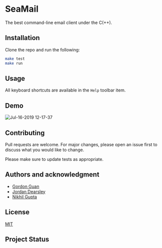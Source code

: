 # SeaMail

The best command-line email client under the C(++).

## Installation

Clone the repo and run the following:

```bash
make test
make run
```

## Usage

All keyboard shortcuts are available in the `Help` toolbar item.

## Demo

![Jul-16-2019 12-17-37](https://user-images.githubusercontent.com/13714501/61311159-ceb5e800-a7c3-11e9-9825-8a1167676f47.gif)

## Contributing
Pull requests are welcome. For major changes, please open an issue first to discuss what you would like to change.

Please make sure to update tests as appropriate.

## Authors and acknowledgment
- [Gordon Guan](https://github.com/netdex)
- [Jordan Dearsley](https://github.com/jordandearsley)
- [Nikhil Gupta](https://github.com/nikhilro)

## License
[MIT](https://choosealicense.com/licenses/mit/)

## Project Status
